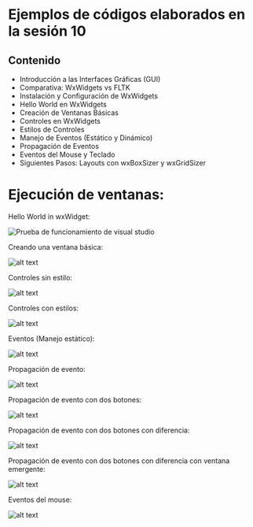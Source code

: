 # Ejemplos de códigos elaborados en la sesión 10

## Contenido

- Introducción a las Interfaces Gráficas (GUI)
- Comparativa: WxWidgets vs FLTK
- Instalación y Configuración de WxWidgets
- Hello World en WxWidgets
- Creación de Ventanas Básicas
- Controles en WxWidgets
- Estilos de Controles
- Manejo de Eventos (Estático y Dinámico)
- Propagación de Eventos
- Eventos del Mouse y Teclado
- Siguientes Pasos: Layouts con wxBoxSizer y wxGridSizer

# Ejecución de ventanas:

Hello World in wxWidget:

![Prueba de funcionamiento de visual studio](./imagenes/image.png)

Creando una ventana básica:

![alt text](./imagenes/image-1.png)

Controles sin estilo:

![alt text](./imagenes/image-2.png)

Controles con estilos:

![alt text](./imagenes/image-3.png)

Eventos (Manejo estático):

![alt text](./imagenes/image-4.png)

Propagación de evento:

![alt text](./imagenes/image-5.png)

Propagación de evento con dos botones:

![alt text](./imagenes/image-6.png)

Propagación de evento con dos botones con diferencia:

![alt text](./imagenes/image-7.png)

Propagación de evento con dos botones con diferencia con ventana emergente:

![alt text](./imagenes/image-8.png)

Eventos del mouse:

![alt text](./imagenes/image-9.png)